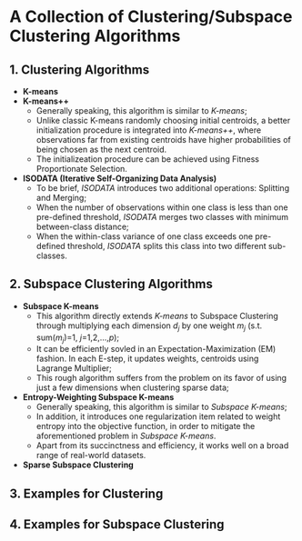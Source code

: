 # A Collection of Clustering/Subspace Clustering Algorithms

## 1. Clustering Algorithms
- **K-means**
- **K-means++**
    - Generally speaking, this algorithm is similar to *K-means*;
    - Unlike classic K-means randomly choosing initial centroids, a better initialization procedure is integrated into *K-means++*, where observations far from existing centroids have higher probabilities of being chosen as the next centroid.
    - The initializeation procedure can be achieved using Fitness Proportionate Selection.
- **ISODATA (Iterative Self-Organizing Data Analysis)**
    - To be brief, *ISODATA* introduces two additional operations: Splitting and Merging;
    - When the number of observations within one class is less than one pre-defined threshold, *ISODATA* merges two classes with minimum between-class distance; 
    - When the within-class variance of one class exceeds one pre-defined threshold, *ISODATA* splits this class into two different sub-classes.

## 2. Subspace Clustering Algorithms
- **Subspace K-means**
    - This algorithm directly extends *K-means* to Subspace Clustering through multiplying each dimension *d<sub>j</sub>* by one weight *m<sub>j</sub>* (s.t. sum(*m<sub>j</sub>*)=1, *j*=1,2,...,*p*);
    - It can be efficiently sovled in an Expectation-Maximization (EM) fashion. In each E-step, it updates weights, centroids using Lagrange Multiplier;
    - This rough algorithm suffers from the problem on its favor of using just a few dimensions when clustering sparse data;
- **Entropy-Weighting Subspace K-means**
    - Generally speaking, this algorithm is similar to *Subspace K-means*;
    - In addition, it introduces one regularization item related to weight entropy into the objective function, in order to mitigate the aforementioned problem in *Subspace K-means*.
    - Apart from its succinctness and efficiency, it works well on a broad range of real-world datasets.
- **Sparse Subspace Clustering**

## 3. Examples for Clustering
## 4. Examples for Subspace Clustering 




